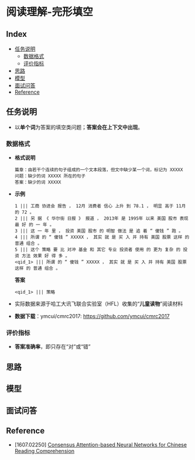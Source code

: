 阅读理解-完形填空
===

Index
---
<!-- TOC -->

- [任务说明](#任务说明)
  - [数据格式](#数据格式)
  - [评价指标](#评价指标)
- [思路](#思路)
- [模型](#模型)
- [面试问答](#面试问答)
- [Reference](#reference)

<!-- /TOC -->

## 任务说明
- 以**单个词**为答案的填空类问题；**答案会在上下文中出现**。

### 数据格式
- **格式说明**
  ```
  篇章：由若干个连续的句子组成的一个文本段落，但文中缺少某一个词，标记为 XXXXX
  问题：缺少的词 XXXXX 所在的句子
  答案：缺少的词 XXXXX
  ```

- **示例**
  ```
  1 ||| 工商 协进会 报告 ， 12月 消费者 信心 上升 到 78.1 ， 明显 高于 11月 的 72 。
  2 ||| 另 据 《 华尔街 日报 》 报道 ， 2013年 是 1995年 以来 美国 股市 表现 最 好 的 一 年 。
  3 ||| 这 一 年 里 ， 投资 美国 股市 的 明智 做法 是 追 着 “ 傻钱 ” 跑 。
  4 ||| 所谓 的 “ 傻钱 ” XXXXX ， 其实 就 是 买 入 并 持有 美国 股票 这样 的 普通 组合 。
  5 ||| 这个 策略 要 比 对冲 基金 和 其它 专业 投资者 使用 的 更为 复杂 的 投资 方法 效果 好 得 多 。
  <qid_1> ||| 所谓 的 “ 傻钱 ” XXXXX ， 其实 就 是 买 入 并 持有 美国 股票 这样 的 普通 组合 。
  ```
  **答案**
  ```
  <qid_1> ||| 策略
  ```

- 实际数据来源于哈工大讯飞联合实验室（HFL）收集的“**儿童读物**”阅读材料

- **数据下载**：ymcui/cmrc2017: https://github.com/ymcui/cmrc2017

### 评价指标
- **答案准确率**，即只存在“对”或“错”

## 思路


## 模型


## 面试问答


## Reference
- [1607.02250] [Consensus Attention-based Neural Networks for Chinese Reading Comprehension](https://arxiv.org/abs/1607.02250)